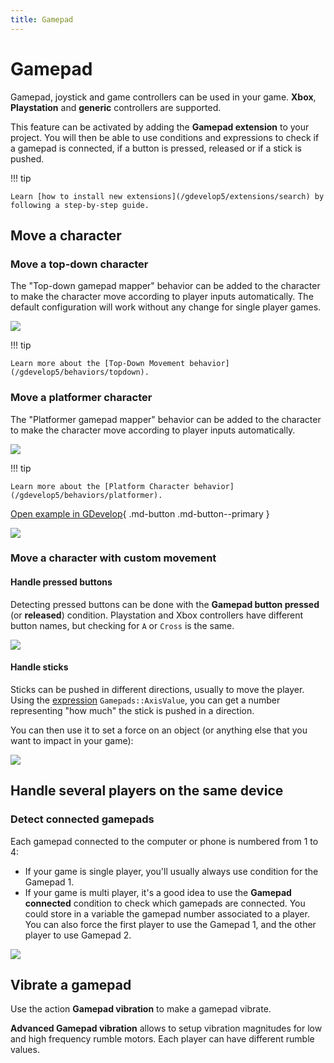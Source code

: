 ```yaml
---
title: Gamepad
---
```

# Gamepad

Gamepad, joystick and game controllers can be used in your game.
**Xbox**, **Playstation** and **generic** controllers are supported.

This feature can be activated by adding the **Gamepad extension** to your project. You will then be able to use conditions and expressions to check if a gamepad is connected, if a button is pressed, released or if a stick is pushed.

!!! tip

    Learn [how to install new extensions](/gdevelop5/extensions/search) by following a step-by-step guide.

## Move a character

### Move a top-down character

The "Top-down gamepad mapper" behavior can be added to the character to make the character move according to player inputs automatically. The default configuration will work without any change for single player games.

![](/gdevelop5/all-features/gamepad-top-down-mapper.png)

!!! tip

    Learn more about the [Top-Down Movement behavior](/gdevelop5/behaviors/topdown).

### Move a platformer character

The "Platformer gamepad mapper" behavior can be added to the character to make the character move according to player inputs automatically.

![](/gdevelop5/all-features/gamepad-platformer-mapper.png)

!!! tip


    Learn more about the [Platform Character behavior](/gdevelop5/behaviors/platformer).


[Open example in GDevelop](https://editor.gdevelop.io/?project=example://platformer){ .md-button .md-button--primary }

[![](/gdevelop5/behaviors/platformer-example.png)](https://editor.gdevelop.io/?project=example://platformer)

### Move a character with custom movement

#### Handle pressed buttons

Detecting pressed buttons can be done with the **Gamepad button pressed** (or **released**) condition. Playstation and Xbox controllers have different button names,  but checking for `A` or `Cross` is the same.

![](/gdevelop5/all-features/gamepad-condition-released.png)

#### Handle sticks

Sticks can be pushed in different directions, usually to move the player. Using the [expression](/gdevelop5/all-features/expressions) `Gamepads::AxisValue`, you can get a number representing "how much" the stick is pushed in a direction.

You can then use it to set a force on an object (or anything else that you want to impact in your game):

![](/gdevelop5/all-features/gamepad/pasted/20201204-124545.png)


## Handle several players on the same device

### Detect connected gamepads

Each gamepad connected to the computer or phone is numbered from 1 to 4:

* If your game is single player, you'll usually always use condition for the Gamepad 1.
* If your game is multi player, it's a good idea to use the **Gamepad connected** condition to check which gamepads are connected. You could store in a variable the gamepad number associated to a player. You can also force the first player to use the Gamepad 1, and the other player to use Gamepad 2.

![](/gdevelop5/all-features/gamepad-condition-connected.png)

## Vibrate a gamepad

Use the action **Gamepad vibration** to make a gamepad vibrate.

**Advanced Gamepad vibration** allows to setup vibration magnitudes for low and high frequency rumble motors.
Each player can have different rumble values.
